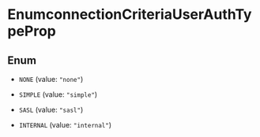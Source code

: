 

# EnumconnectionCriteriaUserAuthTypeProp

## Enum


* `NONE` (value: `"none"`)

* `SIMPLE` (value: `"simple"`)

* `SASL` (value: `"sasl"`)

* `INTERNAL` (value: `"internal"`)



